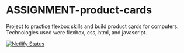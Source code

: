 # ASSIGNMENT-product-cards
Project to practice flexbox skills and build product cards for computers. Technologies used were flexbox, css, html, and javascript.

[![Netlify Status](https://api.netlify.com/api/v1/badges/09d0602c-ee1c-482a-ad50-e09df23f6d40/deploy-status)](https://app.netlify.com/sites/serene-pasteur-37d332/deploys)
